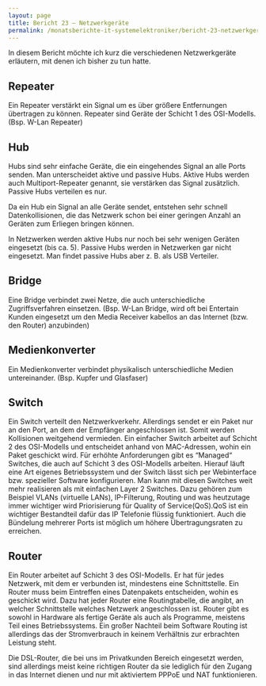 ```yaml
---
layout: page
title: Bericht 23 – Netzwerkgeräte
permalink: /monatsberichte-it-systemelektroniker/bericht-23-netzwerkgerate/
---
```


In diesem Bericht möchte ich kurz die verschiedenen Netzwerkgeräte erläutern, mit denen ich bisher zu tun hatte.
## Repeater

Ein Repeater verstärkt ein Signal um es über größere Entfernungen übertragen zu können. Repeater sind Geräte der Schicht 1 des OSI-Modells. (Bsp. W-Lan Repeater)

## Hub

Hubs sind sehr einfache Geräte, die ein eingehendes Signal an alle Ports senden. Man unterscheidet aktive und passive Hubs. Aktive Hubs werden auch Multiport-Repeater genannt, sie verstärken das Signal zusätzlich. Passive Hubs verteilen es nur.

Da ein Hub ein Signal an alle Geräte sendet, entstehen sehr schnell Datenkollisionen, die das Netzwerk schon bei einer geringen Anzahl an Geräten zum Erliegen bringen können.

In Netzwerken werden aktive Hubs nur noch bei sehr wenigen Geräten eingesetzt (bis ca. 5). Passive Hubs werden in Netzwerken gar nicht eingesetzt. Man findet passive Hubs aber z. B. als USB Verteiler.

## Bridge

Eine Bridge verbindet zwei Netze, die auch unterschiedliche Zugriffsverfahren einsetzen. (Bsp. W-Lan Bridge, wird oft bei Entertain Kunden eingesetzt um den Media Receiver kabellos an das Internet (bzw. den Router) anzubinden)

## Medienkonverter

Ein Medienkonverter verbindet physikalisch unterschiedliche Medien untereinander. (Bsp. Kupfer und Glasfaser)

## Switch

Ein Switch verteilt den Netzwerkverkehr. Allerdings sendet er ein Paket nur an den Port, an dem der Empfänger angeschlossen ist. Somit werden Kollisionen weitgehend vermieden. Ein einfacher Switch arbeitet auf Schicht 2 des OSI-Modells und entscheidet anhand von MAC-Adressen, wohin ein Paket geschickt wird. Für erhöhte Anforderungen gibt es “Managed“ Switches, die auch auf Schicht 3 des OSI-Modells arbeiten. Hierauf läuft eine Art eigenes Betriebssystem und der Switch lässt sich per Webinterface bzw. spezieller Software konfigurieren. Man kann mit diesen Switches weit mehr realisieren als mit einfachen Layer 2 Switches. Dazu gehören zum Beispiel VLANs (virtuelle LANs), IP-Filterung, Routing und was heutzutage immer wichtiger wird Priorisierung für Quality of Service(QoS).QoS ist ein wichtiger Bestandteil dafür das IP Telefonie flüssig funktioniert. Auch die Bündelung mehrerer Ports ist möglich um höhere Übertragungsraten zu erreichen.

## Router

Ein Router arbeitet auf Schicht 3 des OSI-Modells. Er hat für jedes Netzwerk, mit dem er verbunden ist, mindestens eine Schnittstelle. Ein Router muss beim Eintreffen eines Datenpakets entscheiden, wohin es geschickt wird. Dazu hat jeder Router eine Routingtabelle, die angibt, an welcher Schnittstelle welches Netzwerk angeschlossen ist. Router gibt es sowohl in Hardware als fertige Geräte als auch als Programme, meistens Teil eines Betriebssystems. Ein großer Nachteil beim Software Routing ist allerdings das der Stromverbrauch in keinem Verhältnis zur erbrachten Leistung steht.

Die DSL-Router, die bei uns im Privatkunden Bereich eingesetzt werden, sind allerdings meist keine richtigen Router da sie lediglich für den Zugang in das Internet dienen und nur mit aktiviertem PPPoE und NAT funktionieren.